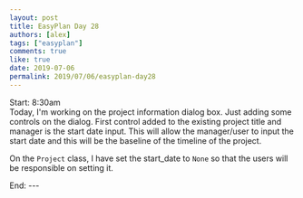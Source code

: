 ```yaml
---
layout: post
title: EasyPlan Day 28
authors: [alex]
tags: ["easyplan"]
comments: true
like: true
date: 2019-07-06
permalink: 2019/07/06/easyplan-day28
---
```

Start: 8:30am  
Today, I'm working on the project information dialog box. Just adding some controls on the dialog. First control added to the existing project title and manager is the start date input. This will allow the manager/user to input the start date and this will be the baseline of the timeline of the project.

On the ```Project``` class, I have set the start_date to ```None``` so that the users will be responsible on setting it.

End: ---
